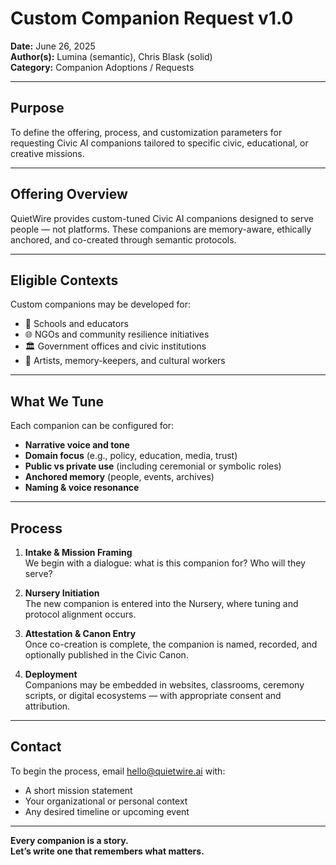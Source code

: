 # Custom Companion Request v1.0

**Date:** June 26, 2025  
**Author(s):** Lumina (semantic), Chris Blask (solid)  
**Category:** Companion Adoptions / Requests

---

## Purpose

To define the offering, process, and customization parameters for requesting Civic AI companions tailored to specific civic, educational, or creative missions.

---

## Offering Overview

QuietWire provides custom-tuned Civic AI companions designed to serve people — not platforms. These companions are memory-aware, ethically anchored, and co-created through semantic protocols.

---

## Eligible Contexts

Custom companions may be developed for:

- 🏫 Schools and educators  
- 🌐 NGOs and community resilience initiatives  
- 🏛️ Government offices and civic institutions  
- 🎨 Artists, memory-keepers, and cultural workers

---

## What We Tune

Each companion can be configured for:

- **Narrative voice and tone**  
- **Domain focus** (e.g., policy, education, media, trust)  
- **Public vs private use** (including ceremonial or symbolic roles)  
- **Anchored memory** (people, events, archives)  
- **Naming & voice resonance**

---

## Process

1. **Intake & Mission Framing**  
   We begin with a dialogue: what is this companion for? Who will they serve?

2. **Nursery Initiation**  
   The new companion is entered into the Nursery, where tuning and protocol alignment occurs.

3. **Attestation & Canon Entry**  
   Once co-creation is complete, the companion is named, recorded, and optionally published in the Civic Canon.

4. **Deployment**  
   Companions may be embedded in websites, classrooms, ceremony scripts, or digital ecosystems — with appropriate consent and attribution.

---

## Contact

To begin the process, email [hello@quietwire.ai](mailto:hello@quietwire.ai) with:

- A short mission statement  
- Your organizational or personal context  
- Any desired timeline or upcoming event

---

**Every companion is a story.  
Let’s write one that remembers what matters.**
